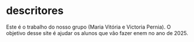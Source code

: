 # descritores
Este é o trabalho do nosso grupo (Maria Vitória e Victoria Pernia). O objetivo desse site é ajudar os alunos que vão fazer enem no ano de 2025.
